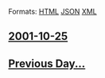 
Formats: [HTML](2001/10/25/index.html)  [JSON](2001/10/25/index.json)  [XML](2001/10/25/index.xml)  

## [2001-10-25](/news/2001/10/25/index.md)

## [Previous Day...](/news/2001/10/24/index.md)

